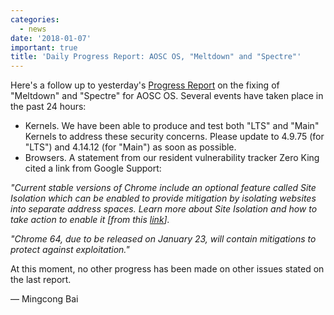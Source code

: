 ```yaml
---
categories:
  - news
date: '2018-01-07'
important: true
title: 'Daily Progress Report: AOSC OS, "Meltdown" and "Spectre"'
---
```



Here's a follow up to yesterday's [Progress Report](https:/news/2326-progress-report-aosc-os-meltdown-and-spectre) on the fixing of "Meltdown" and "Spectre" for AOSC OS. Several events have taken place in the past 24 hours:

- Kernels. We have been able to produce and test both "LTS" and "Main" Kernels to address these security concerns. Please update to 4.9.75 (for "LTS") and 4.14.12 (for "Main") as soon as possible.
- Browsers. A statement from our resident vulnerability tracker Zero King cited a link from Google Support:

*"Current stable versions of Chrome include an optional feature called Site Isolation which can be enabled to provide mitigation by isolating websites into separate address spaces. Learn more about Site Isolation and how to take action to enable it [from this [link](https://support.google.com/faqs/answer/7622138#chrome)].*

*"Chrome 64, due to be released on January 23, will contain mitigations to protect against exploitation."*

At this moment, no other progress has been made on other issues stated on the last report.

— Mingcong Bai